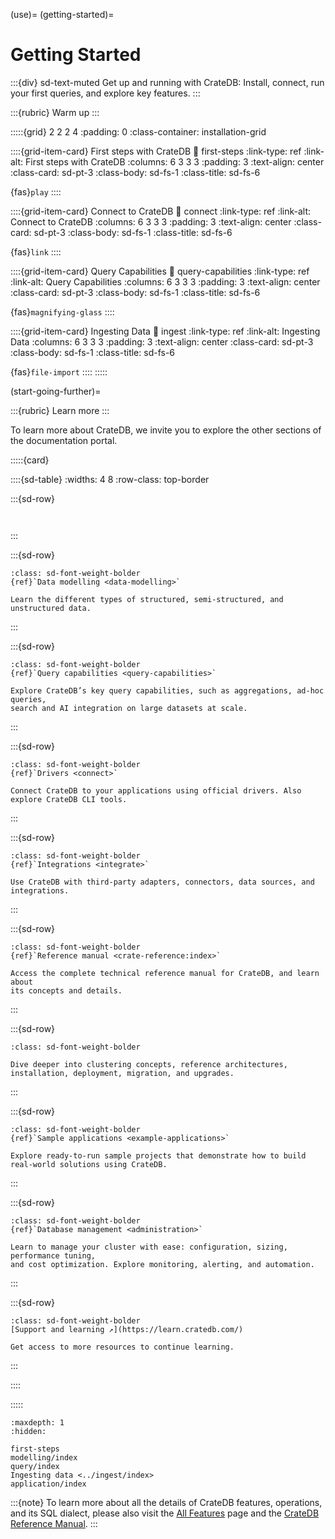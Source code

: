 (use)=
(getting-started)=
# Getting Started

:::{div} sd-text-muted
Get up and running with CrateDB: Install, connect, run your first queries,
and explore key features.
:::

:::{rubric} Warm up
:::

:::::{grid} 2 2 2 4
:padding: 0
:class-container: installation-grid

::::{grid-item-card} First steps with CrateDB
:link: first-steps
:link-type: ref
:link-alt: First steps with CrateDB
:columns: 6 3 3 3
:padding: 3
:text-align: center
:class-card: sd-pt-3
:class-body: sd-fs-1
:class-title: sd-fs-6

{fas}`play`
::::

::::{grid-item-card} Connect to CrateDB
:link: connect
:link-type: ref
:link-alt: Connect to CrateDB
:columns: 6 3 3 3
:padding: 3
:text-align: center
:class-card: sd-pt-3
:class-body: sd-fs-1
:class-title: sd-fs-6

{fas}`link`
::::

::::{grid-item-card} Query Capabilities
:link: query-capabilities
:link-type: ref
:link-alt: Query Capabilities
:columns: 6 3 3 3
:padding: 3
:text-align: center
:class-card: sd-pt-3
:class-body: sd-fs-1
:class-title: sd-fs-6

{fas}`magnifying-glass`
::::

::::{grid-item-card} Ingesting Data
:link: ingest
:link-type: ref
:link-alt: Ingesting Data
:columns: 6 3 3 3
:padding: 3
:text-align: center
:class-card: sd-pt-3
:class-body: sd-fs-1
:class-title: sd-fs-6

{fas}`file-import`
::::
:::::

(start-going-further)=

:::{rubric} Learn more
:::

To learn more about CrateDB, we invite you to explore the other sections
of the documentation portal.

:::::{card}

::::{sd-table}
:widths: 4 8
:row-class: top-border

:::{sd-row}
```{sd-item} **Topic**
```
```{sd-item} **Description**
```
:::

:::{sd-row}
```{sd-item}
:class: sd-font-weight-bolder
{ref}`Data modelling <data-modelling>`
```
```{sd-item}
Learn the different types of structured, semi-structured, and unstructured data.
```
:::

:::{sd-row}
```{sd-item}
:class: sd-font-weight-bolder
{ref}`Query capabilities <query-capabilities>`
```
```{sd-item}
Explore CrateDB’s key query capabilities, such as aggregations, ad-hoc queries,
search and AI integration on large datasets at scale.
```
:::

:::{sd-row}
```{sd-item}
:class: sd-font-weight-bolder
{ref}`Drivers <connect>`
```
```{sd-item}
Connect CrateDB to your applications using official drivers. Also explore CrateDB CLI tools.
```
:::

:::{sd-row}
```{sd-item}
:class: sd-font-weight-bolder
{ref}`Integrations <integrate>`
```
```{sd-item}
Use CrateDB with third-party adapters, connectors, data sources, and integrations.
```
:::

:::{sd-row}
```{sd-item}
:class: sd-font-weight-bolder
{ref}`Reference manual <crate-reference:index>`
```
```{sd-item}
Access the complete technical reference manual for CrateDB, and learn about
its concepts and details.
```
:::

:::{sd-row}
```{sd-item} Advanced guides
:class: sd-font-weight-bolder
```
```{sd-item}
Dive deeper into clustering concepts, reference architectures, installation, deployment, migration, and upgrades.
```
:::

:::{sd-row}
```{sd-item}
:class: sd-font-weight-bolder
{ref}`Sample applications <example-applications>`
```
```{sd-item}
Explore ready-to-run sample projects that demonstrate how to build real-world solutions using CrateDB.
```
:::

:::{sd-row}
```{sd-item}
:class: sd-font-weight-bolder
{ref}`Database management <administration>`
```
```{sd-item}
Learn to manage your cluster with ease: configuration, sizing, performance tuning,
and cost optimization. Explore monitoring, alerting, and automation.
```
:::

:::{sd-row}
```{sd-item}
:class: sd-font-weight-bolder
[Support and learning ↗](https://learn.cratedb.com/)
```
```{sd-item}
Get access to more resources to continue learning.
```
:::

::::

:::::



```{toctree}
:maxdepth: 1
:hidden:

first-steps
modelling/index
query/index
Ingesting data <../ingest/index>
application/index
```


:::{note}
To learn more about all the details of CrateDB features, operations, and
its SQL dialect, please also visit the [All Features] page and the
[CrateDB Reference Manual].
:::


[All Features]: project:#features
[CrateDB Reference Manual]: inv:crate-reference:*:label#index
